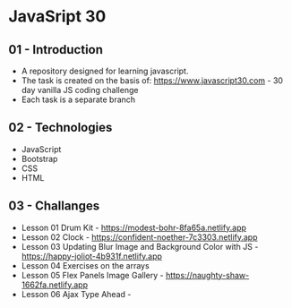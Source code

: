 # JavaSript 30 

## 01 - Introduction
* A repository designed for learning javascript.
* The task is created on the basis of: https://www.javascript30.com - 30 day vanilla JS coding challenge
* Each task is a separate branch 

## 02 - Technologies
* JavaScript
* Bootstrap
* CSS
* HTML

## 03 - Challanges
* Lesson 01 Drum Kit - https://modest-bohr-8fa65a.netlify.app
* Lesson 02 Clock - https://confident-noether-7c3303.netlify.app
* Lesson 03 Updating Blur Image and Background Color with JS - https://happy-joliot-4b931f.netlify.app
* Lesson 04 Exercises on the arrays
* Lesson 05 Flex Panels Image Gallery - https://naughty-shaw-1662fa.netlify.app
* Lesson 06 Ajax Type Ahead -
